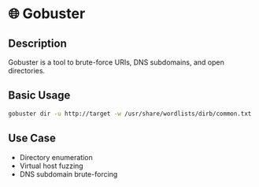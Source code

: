 # 🌐 Gobuster

## Description
Gobuster is a tool to brute-force URIs, DNS subdomains, and open directories.

## Basic Usage
```bash
gobuster dir -u http://target -w /usr/share/wordlists/dirb/common.txt
```

## Use Case
- Directory enumeration
- Virtual host fuzzing
- DNS subdomain brute-forcing
